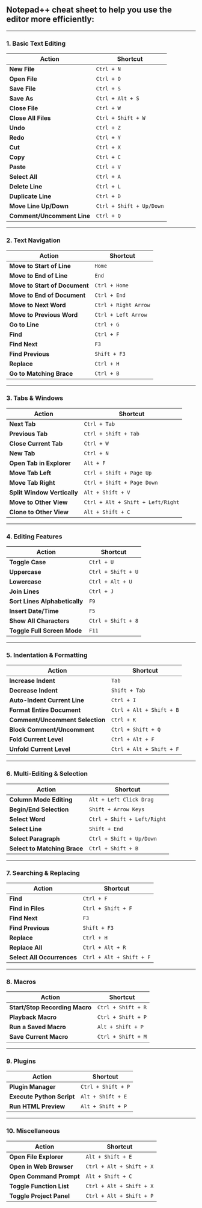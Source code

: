 ## **Notepad++ cheat sheet** to help you use the editor more efficiently:
---

### **1. Basic Text Editing**
| **Action**                       | **Shortcut**                |
|----------------------------------|-----------------------------|
| **New File**                     | `Ctrl + N`                  |
| **Open File**                    | `Ctrl + O`                  |
| **Save File**                    | `Ctrl + S`                  |
| **Save As**                      | `Ctrl + Alt + S`            |
| **Close File**                   | `Ctrl + W`                  |
| **Close All Files**              | `Ctrl + Shift + W`          |
| **Undo**                         | `Ctrl + Z`                  |
| **Redo**                         | `Ctrl + Y`                  |
| **Cut**                          | `Ctrl + X`                  |
| **Copy**                         | `Ctrl + C`                  |
| **Paste**                        | `Ctrl + V`                  |
| **Select All**                   | `Ctrl + A`                  |
| **Delete Line**                  | `Ctrl + L`                  |
| **Duplicate Line**               | `Ctrl + D`                  |
| **Move Line Up/Down**            | `Ctrl + Shift + Up/Down`    |
| **Comment/Uncomment Line**       | `Ctrl + Q`                  |

---

### **2. Text Navigation**
| **Action**                        | **Shortcut**                |
|-----------------------------------|-----------------------------|
| **Move to Start of Line**         | `Home`                      |
| **Move to End of Line**           | `End`                       |
| **Move to Start of Document**     | `Ctrl + Home`               |
| **Move to End of Document**       | `Ctrl + End`                |
| **Move to Next Word**             | `Ctrl + Right Arrow`        |
| **Move to Previous Word**         | `Ctrl + Left Arrow`         |
| **Go to Line**                    | `Ctrl + G`                  |
| **Find**                          | `Ctrl + F`                  |
| **Find Next**                     | `F3`                        |
| **Find Previous**                 | `Shift + F3`                |
| **Replace**                       | `Ctrl + H`                  |
| **Go to Matching Brace**          | `Ctrl + B`                  |

---

### **3. Tabs & Windows**
| **Action**                        | **Shortcut**                |
|-----------------------------------|-----------------------------|
| **Next Tab**                      | `Ctrl + Tab`                |
| **Previous Tab**                  | `Ctrl + Shift + Tab`        |
| **Close Current Tab**             | `Ctrl + W`                  |
| **New Tab**                       | `Ctrl + N`                  |
| **Open Tab in Explorer**          | `Alt + F`                   |
| **Move Tab Left**                 | `Ctrl + Shift + Page Up`    |
| **Move Tab Right**                | `Ctrl + Shift + Page Down`  |
| **Split Window Vertically**       | `Alt + Shift + V`           |
| **Move to Other View**            | `Ctrl + Alt + Shift + Left/Right` |
| **Clone to Other View**           | `Alt + Shift + C`           |

---

### **4. Editing Features**
| **Action**                         | **Shortcut**                |
|------------------------------------|-----------------------------|
| **Toggle Case**                    | `Ctrl + U`                  |
| **Uppercase**                      | `Ctrl + Shift + U`          |
| **Lowercase**                      | `Ctrl + Alt + U`            |
| **Join Lines**                     | `Ctrl + J`                  |
| **Sort Lines Alphabetically**      | `F9`                        |
| **Insert Date/Time**               | `F5`                        |
| **Show All Characters**            | `Ctrl + Shift + 8`          |
| **Toggle Full Screen Mode**        | `F11`                       |

---

### **5. Indentation & Formatting**
| **Action**                         | **Shortcut**                |
|------------------------------------|-----------------------------|
| **Increase Indent**                | `Tab`                       |
| **Decrease Indent**                | `Shift + Tab`               |
| **Auto-Indent Current Line**       | `Ctrl + I`                  |
| **Format Entire Document**         | `Ctrl + Alt + Shift + B`    |
| **Comment/Uncomment Selection**    | `Ctrl + K`                  |
| **Block Comment/Uncomment**        | `Ctrl + Shift + Q`          |
| **Fold Current Level**             | `Ctrl + Alt + F`            |
| **Unfold Current Level**           | `Ctrl + Alt + Shift + F`    |

---

### **6. Multi-Editing & Selection**
| **Action**                         | **Shortcut**                |
|------------------------------------|-----------------------------|
| **Column Mode Editing**            | `Alt + Left Click Drag`     |
| **Begin/End Selection**            | `Shift + Arrow Keys`        |
| **Select Word**                    | `Ctrl + Shift + Left/Right` |
| **Select Line**                    | `Shift + End`               |
| **Select Paragraph**               | `Ctrl + Shift + Up/Down`    |
| **Select to Matching Brace**       | `Ctrl + Shift + B`          |

---

### **7. Searching & Replacing**
| **Action**                         | **Shortcut**                |
|------------------------------------|-----------------------------|
| **Find**                           | `Ctrl + F`                  |
| **Find in Files**                  | `Ctrl + Shift + F`          |
| **Find Next**                      | `F3`                        |
| **Find Previous**                  | `Shift + F3`                |
| **Replace**                        | `Ctrl + H`                  |
| **Replace All**                    | `Ctrl + Alt + R`            |
| **Select All Occurrences**         | `Ctrl + Alt + Shift + F`    |

---

### **8. Macros**
| **Action**                         | **Shortcut**                |
|------------------------------------|-----------------------------|
| **Start/Stop Recording Macro**     | `Ctrl + Shift + R`          |
| **Playback Macro**                 | `Ctrl + Shift + P`          |
| **Run a Saved Macro**              | `Alt + Shift + P`           |
| **Save Current Macro**             | `Ctrl + Shift + M`          |

---

### **9. Plugins**
| **Action**                         | **Shortcut**                |
|------------------------------------|-----------------------------|
| **Plugin Manager**                 | `Ctrl + Shift + P`          |
| **Execute Python Script**          | `Alt + Shift + E`           |
| **Run HTML Preview**               | `Alt + Shift + P`           |

---

### **10. Miscellaneous**
| **Action**                         | **Shortcut**                |
|------------------------------------|-----------------------------|
| **Open File Explorer**             | `Alt + Shift + E`           |
| **Open in Web Browser**            | `Ctrl + Alt + Shift + X`    |
| **Open Command Prompt**            | `Alt + Shift + C`           |
| **Toggle Function List**           | `Ctrl + Alt + Shift + X`    |
| **Toggle Project Panel**           | `Ctrl + Alt + Shift + P`    |
